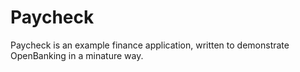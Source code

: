 # Paycheck

Paycheck is an example finance application, written to demonstrate OpenBanking in a minature way.


